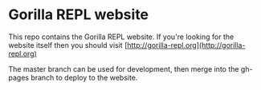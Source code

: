 # Gorilla REPL website

This repo contains the Gorilla REPL website. If you're looking for the website itself then you should visit
[http://gorilla-repl.org](http://gorilla-repl.org)

The master branch can be used for development, then merge into the gh-pages branch to deploy to the website.